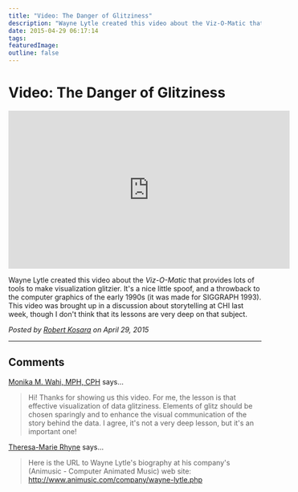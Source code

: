 ```yaml
---
title: "Video: The Danger of Glitziness"
description: "Wayne Lytle created this video about the Viz-O-Matic that provides lots of tools to make visualization glitzier. It's a nice little spoof, and a throwback to the computer graphics of the early 1990s (it was made for SIGGRAPH 1993). This video was brought up in a discussion about storytelling at CHI last week, though I don't think that its lessons are very deep on that subject."
date: 2015-04-29 06:17:14
tags:
featuredImage: 
outline: false
---
```


# Video: The Danger of Glitziness

<p align="center"><iframe width="560" height="315" src="https://www.youtube.com/embed/fP-7rhb-qMg?si=UbuUIozaTliN3Z1l" title="YouTube video player" frameborder="0" allow="accelerometer; autoplay; clipboard-write; encrypted-media; gyroscope; picture-in-picture; web-share" allowfullscreen></iframe></p>

Wayne Lytle created this video about the <em>Viz-O-Matic</em> that provides lots of tools to make visualization glitzier. It's a nice little spoof, and a throwback to the computer graphics of the early 1990s (it was made for SIGGRAPH 1993). This video was brought up in a discussion about storytelling at CHI last week, though I don't think that its lessons are very deep on that subject.


_Posted by <a href="/about">Robert Kosara</a> on April 29, 2015_


<aside class="comments">

---
## Comments

<a href="http://www.dethwench.com" rel="nofollow noopener" target="_blank">Monika M. Wahi, MPH, CPH</a> says…
>	Hi! Thanks for showing us this video. For me, the lesson is that effective visualization of data  glitziness. Elements of glitz should be chosen sparingly and to enhance the visual communication of the story behind the data. I agree, it's not a very deep lesson, but it's an important one!

<a href="http://theresamarierhyne.com/Theresa-Marie_Rhynes_Viewpoint/Welcome.html" rel="nofollow noopener" target="_blank">Theresa-Marie Rhyne</a> says…
>	Here is the URL to Wayne Lytle's biography at his company's (Animusic - Computer Animated Music) web site:  http://www.animusic.com/company/wayne-lytle.php

</aside>

